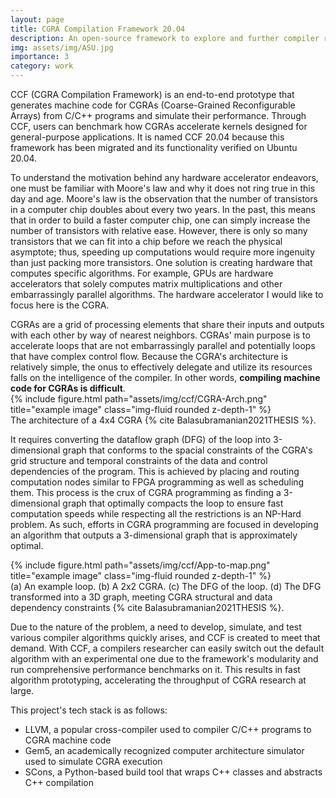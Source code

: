 ```yaml
---
layout: page
title: CGRA Compilation Framework 20.04
description: An open-source framework to explore and further compiler research for the CGRA hardware accelerator 
img: assets/img/ASU.jpg
importance: 3
category: work
---
```

CCF (CGRA Compilation Framework) is an end-to-end prototype that generates 
machine code for CGRAs (Coarse-Grained Reconfigurable Arrays) from C/C++
programs and simulate their performance. Through CCF, users can benchmark how 
CGRAs accelerate kernels designed for general-purpose applications. 
It is named CCF 20.04 because this framework has been migrated and its functionality 
verified on Ubuntu 20.04.

To understand the motivation behind any hardware accelerator endeavors, one must 
be familiar with Moore's law and why it does not ring true in this day and age.
Moore's law is the observation that the number of transistors in a computer chip doubles
about every two years. In the past, this means that in order to build a faster
computer chip, one can simply increase the number of transistors with relative
ease. However, there is only so many transistors that we can fit into a chip
before we reach the physical asymptote; thus, speeding up computations would
require more ingenuity than just packing more transistors. One solution is
creating hardware that computes specific algorithms. For example, GPUs are
hardware accelerators that solely computes matrix multiplications and other
embarrassingly parallel algorithms. The hardware accelerator I would like to
focus here is the CGRA.

<div class="row">
    <div class="col-sm-6 mt-3 mt-md-0">
        CGRAs are a grid of processing elements that share their inputs and outputs with
        each other by way of nearest neighbors. CGRAs' main purpose is to accelerate loops 
        that are not embarrassingly parallel and potentially loops that have complex control flow.
        Because the CGRA's architecture is relatively simple, the onus to effectively
        delegate and utilize its resources falls on the intelligence of the
        compiler. In other words, <b>compiling machine code for CGRAs is difficult</b>.
    </div>
    <div class="col-sm-6 mt-3 mt-md-0">
        {% include figure.html path="assets/img/ccf/CGRA-Arch.png" title="example image" class="img-fluid rounded z-depth-1" %}
        <div class="caption">
            The architecture of a 4x4 CGRA {% cite Balasubramanian2021THESIS %}. 
        </div>
    </div>
</div>

It requires converting the dataflow graph (DFG) of the loop into 3-dimensional graph
that conforms to the spacial constraints of the CGRA's grid structure and
temporal constraints of the data and control dependencies of the program. This
is achieved by placing and routing computation nodes similar to FPGA programming 
as well as scheduling them. This process is the crux of CGRA programming as finding 
a 3-dimensional graph that optimally compacts the loop to ensure fast
computation speeds while respecting all the restrictions is an NP-Hard problem.
As such, efforts in CGRA programming are focused in developing an algorithm that
outputs a 3-dimensional graph that is approximately optimal.

<div class="row">
    <div class="col-sm-12 mt-3 mt-md-0">
        {% include figure.html path="assets/img/ccf/App-to-map.png" title="example image" class="img-fluid rounded z-depth-1" %}
    </div>
</div>
<div class="caption">
        (a) An example loop. (b) A 2x2 CGRA. (c) The DFG of the loop. (d) The
        DFG transformed into a 3D graph, meeting CGRA structural and data dependency 
        constraints {% cite Balasubramanian2021THESIS %}. 
</div>

Due to the nature of the problem, a need to develop, simulate, and test
various compiler algorithms quickly arises, and CCF is created to meet that demand. 
With CCF, a compilers researcher can easily switch out the default algorithm with 
an experimental one due to the framework's modularity and run comprehensive performance 
benchmarks on it. This results in fast algorithm prototyping, accelerating the
throughput of CGRA research at large.

This project's tech stack is as follows:
- LLVM, a popular cross-compiler used to compiler C/C++ programs to CGRA machine
  code
- Gem5, an academically recognized computer architecture simulator used to
  simulate CGRA execution
- SCons, a Python-based build tool that wraps C++ classes and abstracts C++
  compilation

